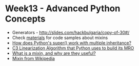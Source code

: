# Week13 - Advanced Python Concepts

* Generators - <http://slides.com/hackbulgaria/copy-of-30#/>
* Check [materials](materials/) for code samples about mixins
* [How does Python's super() work with multiple inheritance?](http://stackoverflow.com/questions/3277367/how-does-pythons-super-work-with-multiple-inheritance)
* [C3 Linearization Algorithm that Python uses to build its MRO](https://en.wikipedia.org/wiki/C3_linearization)
* [What is a mixin, and why are they useful?](http://stackoverflow.com/questions/533631/what-is-a-mixin-and-why-are-they-useful)
* [Mixin from Wikipedia](https://en.wikipedia.org/wiki/Mixin)
